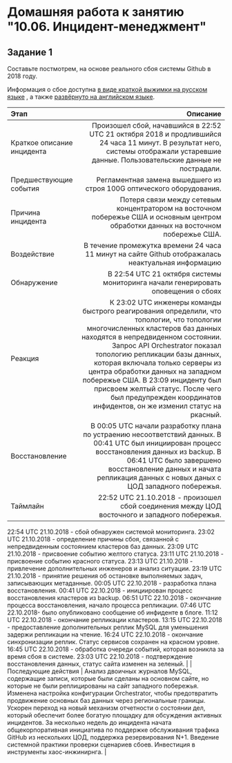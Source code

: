 # Домашняя работа к занятию "10.06. Инцидент-менеджмент"

## Задание 1

Составьте постмотрем, на основе реального сбоя системы Github в 2018 году.

Информация о сбое доступна [в виде краткой выжимки на русском языке](https://habr.com/ru/post/427301/) , а
также [развёрнуто на английском языке](https://github.blog/2018-10-30-oct21-post-incident-analysis/).

| Этап                            | Описание    |
| :---                            |         ---:|
| Краткое описание инцидента      | Произошел сбой, начавшийся в 22:52 UTC 21 октября 2018 и продлившийся 24 часа 11 минут. В результат него, системы отображали устаревшие данные. Пользовательские данные не пострадали. |
| Предшествующие события          | Регламентная замена вышедшего из строя 100G оптического оборудования. |
| Причина инцидента               | Потеря связи между сетевым концентратором на восточном побережье США и основным центром обработки данных на восточном побережье США. |
| Воздействие                     | В течение промежутка времени 24 часа 11 минут на сайте Github отображалась неактуальная информацию |
| Обнаружение                     | В 22:54 UTC 21 октября системы мониторинга начали генерировать оповещения о сбоях |
| Реакция                         | К 23:02 UTC инженеры команды быстрого реагирования определили, что топологии, что топологии многочисленных кластеров баз данных находятся в непредвиденном состоянии. Запрос API Orchestrator показал топологию репликации базы данных, которая включала только серверы из центра обработки данных на западном побережье США. В 23:09 инциденту был присвоем желтый статус. После чего был предупрежден координатов инфидентов, он же изменил статус на ркасный. |
| Восстановление | В 00:05 UTC начали разработку плана по устраению несоответствий данных. В 00:41 UTC был инициирован процесс восстановления данных из backup. В 06:41 UTC было завершено восстановление данных и начата репликация данных с новых даных с ЦОД западного побережья. |
| Таймлайн| 22:52  UTC 21.10.2018  - произошел сбой соединения между ЦОД восточного и западного побережья.
22:54 UTC 21.10.2018 - сбой обнаружен системой мониторинга.
23:02 UTC 21.10.2018 - определение причины сбоя, связанной с непредвиденным состоянием кластеров баз данных.
23:09 UTC 21.10.2018 - присвоение событию желтого статуса.
23:11 UTC 21.10.2018 - присвоение событию красного статуса.
23:13 UTC 21.10.2018 - привлечение дополнительных инженеров и анализ ситуации.
23:19 UTC 21.10.2018 - принятие решения об остановке выполняемых задач, записывающих метаданные.
00:05 UTC 22.10.2018 - разработка плана восстановления.
00:41 UTC 22.10.2018 - инициирован процесс восстановления кластеров из backup.
06:51 UTC 22.10.2018 - окончание процесса восстановления, начало процесса репликации.
07:46 UTC 22.10.2018- было опубликовано сообщение об инфиденте в блоге.
11:12 UTC 22.10.2018 - окончание репликации кластеров.
13:15 UTC 22.10.2018 - предоставление дополнительных реплик MySQL для уменьшения задержи репликации на чтение.
16:24 UTC 22.10.2018 - окончание синхронизации реплик. Статус сервисов сохранен на красном уровне.
16:45 UTC 22.10.2018 - обработка очереди событий, которая возникла за время сбоя в системе.
23:03 UTC 22.10.2018 - подтверждение восстановления данных, статус сайта изменен на зеленый. |
| Последующие действия           | Анализ двоичных журналов MySQL, содержащие записи, которые были сделаны на основном сайте, но которые не были реплицированы на сайт западного побережья. Изменена настройка конфигурации Orchestrator, чтобы предотвратить продвижение основных баз данных через региональные границы. Ускорен переход на новый механизм отчетности о состоянии дел, который обеспечит более богатую площадку для обсуждения активных инцидентов. За несколько недель до инцидента начата общекорпоративная инициатива по поддержке обслуживания трафика GitHub из нескольких ЦОД, поддержка резервирования N+1. Введение системной практики проверки сценариев сбоев. Инвестиция в инструменты хаос-инжинирнга. |
